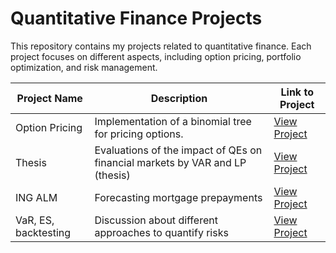 # Quantitative Finance Projects

This repository contains my projects related to quantitative finance. Each project focuses on different aspects, including option pricing, portfolio optimization, and risk management.

| Project Name       | Description                                   | Link to Project                              |
|--------------------|-----------------------------------------------|----------------------------------------------|
| Option Pricing     | Implementation of a binomial tree for pricing options. | [View Project](./option_pricing.ipynb)       |
| Thesis | Evaluations of the impact of QEs on financial markets by VAR and LP (thesis) | [View Project](./Thesis.ipynb)  |
| ING ALM | Forecasting mortgage prepayments | [View Project](./ING.ipynb) |
| VaR, ES, backtesting | Discussion about different approaches to quantify risks | [View Project](./VaR.ipynb) |
